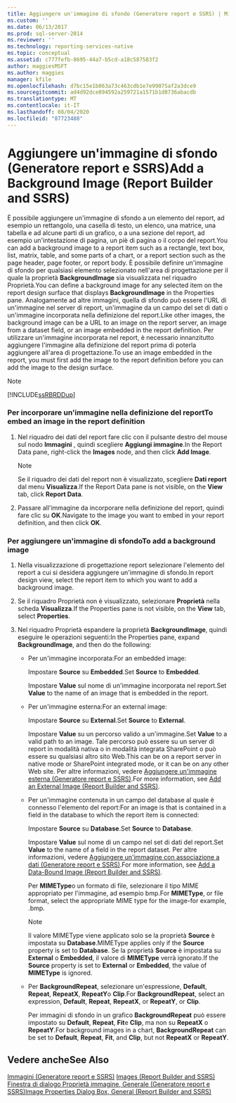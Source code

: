 ```yaml
---
title: Aggiungere un'immagine di sfondo (Generatore report e SSRS) | Microsoft Docs
ms.custom: ''
ms.date: 06/13/2017
ms.prod: sql-server-2014
ms.reviewer: ''
ms.technology: reporting-services-native
ms.topic: conceptual
ms.assetid: c777fefb-8695-44a7-b5cd-a18c587583f2
author: maggiesMSFT
ms.author: maggies
manager: kfile
ms.openlocfilehash: d7bc15e1b063a73c463cdb1e7e99075af2a3dce9
ms.sourcegitcommit: ad4d92dce894592a259721a1571b1d8736abacdb
ms.translationtype: MT
ms.contentlocale: it-IT
ms.lasthandoff: 08/04/2020
ms.locfileid: "87723488"
---
```

# <a name="add-a-background-image-report-builder-and-ssrs"></a><span data-ttu-id="fe62c-102">Aggiungere un'immagine di sfondo (Generatore report e SSRS)</span><span class="sxs-lookup"><span data-stu-id="fe62c-102">Add a Background Image (Report Builder and SSRS)</span></span>
  <span data-ttu-id="fe62c-103">È possibile aggiungere un'immagine di sfondo a un elemento del report, ad esempio un rettangolo, una casella di testo, un elenco, una matrice, una tabella e ad alcune parti di un grafico, o a una sezione del report, ad esempio un'intestazione di pagina, un piè di pagina o il corpo del report.</span><span class="sxs-lookup"><span data-stu-id="fe62c-103">You can add a background image to a report item such as a rectangle, text box, list, matrix, table, and some parts of a chart, or a report section such as the page header, page footer, or report body.</span></span> <span data-ttu-id="fe62c-104">È possibile definire un'immagine di sfondo per qualsiasi elemento selezionato nell'area di progettazione per il quale la proprietà **BackgroundImage** sia visualizzata nel riquadro Proprietà.</span><span class="sxs-lookup"><span data-stu-id="fe62c-104">You can define a background image for any selected item on the report design surface that displays **BackgroundImage** in the Properties pane.</span></span> <span data-ttu-id="fe62c-105">Analogamente ad altre immagini, quella di sfondo può essere l'URL di un'immagine nel server di report, un'immagine da un campo del set di dati o un'immagine incorporata nella definizione del report.</span><span class="sxs-lookup"><span data-stu-id="fe62c-105">Like other images, the background image can be a URL to an image on the report server, an image from a dataset field, or an image embedded in the report definition.</span></span> <span data-ttu-id="fe62c-106">Per utilizzare un'immagine incorporata nel report, è necessario innanzitutto aggiungere l'immagine alla definizione del report prima di poterla aggiungere all'area di progettazione.</span><span class="sxs-lookup"><span data-stu-id="fe62c-106">To use an image embedded in the report, you must first add the image to the report definition before you can add the image to the design surface.</span></span>  
  
> [!NOTE]  
>  [!INCLUDE[ssRBRDDup](../../includes/ssrbrddup-md.md)]  
  
### <a name="to-embed-an-image-in-the-report-definition"></a><span data-ttu-id="fe62c-107">Per incorporare un'immagine nella definizione del report</span><span class="sxs-lookup"><span data-stu-id="fe62c-107">To embed an image in the report definition</span></span>  
  
1.  <span data-ttu-id="fe62c-108">Nel riquadro dei dati del report fare clic con il pulsante destro del mouse sul nodo **Immagini** , quindi scegliere **Aggiungi immagine**.</span><span class="sxs-lookup"><span data-stu-id="fe62c-108">In the Report Data pane, right-click the **Images** node, and then click **Add Image**.</span></span>  
  
    > [!NOTE]  
    >  <span data-ttu-id="fe62c-109">Se il riquadro dei dati del report non è visualizzato, scegliere **Dati report** dal menu **Visualizza**.</span><span class="sxs-lookup"><span data-stu-id="fe62c-109">If the Report Data pane is not visible, on the **View** tab, click **Report Data**.</span></span>  
  
2.  <span data-ttu-id="fe62c-110">Passare all'immagine da incorporare nella definizione del report, quindi fare clic su **OK**.</span><span class="sxs-lookup"><span data-stu-id="fe62c-110">Navigate to the image you want to embed in your report definition, and then click **OK**.</span></span>  
  
### <a name="to-add-a-background-image"></a><span data-ttu-id="fe62c-111">Per aggiungere un'immagine di sfondo</span><span class="sxs-lookup"><span data-stu-id="fe62c-111">To add a background image</span></span>  
  
1.  <span data-ttu-id="fe62c-112">Nella visualizzazione di progettazione report selezionare l'elemento del report a cui si desidera aggiungere un'immagine di sfondo.</span><span class="sxs-lookup"><span data-stu-id="fe62c-112">In report design view, select the report item to which you want to add a background image.</span></span>  
  
2.  <span data-ttu-id="fe62c-113">Se il riquadro Proprietà non è visualizzato, selezionare **Proprietà** nella scheda **Visualizza**.</span><span class="sxs-lookup"><span data-stu-id="fe62c-113">If the Properties pane is not visible, on the **View** tab, select **Properties**.</span></span>  
  
3.  <span data-ttu-id="fe62c-114">Nel riquadro Proprietà espandere la proprietà **BackgroundImage**, quindi eseguire le operazioni seguenti:</span><span class="sxs-lookup"><span data-stu-id="fe62c-114">In the Properties pane, expand **BackgroundImage**, and then do the following:</span></span>  
  
    -   <span data-ttu-id="fe62c-115">Per un'immagine incorporata:</span><span class="sxs-lookup"><span data-stu-id="fe62c-115">For an embedded image:</span></span>  
  
         <span data-ttu-id="fe62c-116">Impostare **Source** su **Embedded**.</span><span class="sxs-lookup"><span data-stu-id="fe62c-116">Set **Source** to **Embedded**.</span></span>  
  
         <span data-ttu-id="fe62c-117">Impostare **Value** sul nome di un'immagine incorporata nel report.</span><span class="sxs-lookup"><span data-stu-id="fe62c-117">Set **Value** to the name of an image that is embedded in the report.</span></span>  
  
    -   <span data-ttu-id="fe62c-118">Per un'immagine esterna:</span><span class="sxs-lookup"><span data-stu-id="fe62c-118">For an external image:</span></span>  
  
         <span data-ttu-id="fe62c-119">Impostare **Source** su **External**.</span><span class="sxs-lookup"><span data-stu-id="fe62c-119">Set **Source** to **External**.</span></span>  
  
         <span data-ttu-id="fe62c-120">Impostare **Value** su un percorso valido a un'immagine.</span><span class="sxs-lookup"><span data-stu-id="fe62c-120">Set **Value** to a valid path to an image.</span></span> <span data-ttu-id="fe62c-121">Tale percorso può essere su un server di report in modalità nativa o in modalità integrata SharePoint o può essere su qualsiasi altro sito Web.</span><span class="sxs-lookup"><span data-stu-id="fe62c-121">This can be on a report server in native mode or SharePoint integrated mode, or it can be on any other Web site.</span></span> <span data-ttu-id="fe62c-122">Per altre informazioni, vedere [Aggiungere un'immagine esterna &#40;Generatore report e SSRS&#41;](add-an-external-image-report-builder-and-ssrs.md).</span><span class="sxs-lookup"><span data-stu-id="fe62c-122">For more information, see [Add an External Image &#40;Report Builder and SSRS&#41;](add-an-external-image-report-builder-and-ssrs.md).</span></span>  
  
    -   <span data-ttu-id="fe62c-123">Per un'immagine contenuta in un campo del database al quale è connesso l'elemento del report:</span><span class="sxs-lookup"><span data-stu-id="fe62c-123">For an image is that is contained in a field in the database to which the report item is connected:</span></span>  
  
         <span data-ttu-id="fe62c-124">Impostare **Source** su **Database**.</span><span class="sxs-lookup"><span data-stu-id="fe62c-124">Set **Source** to **Database**.</span></span>  
  
         <span data-ttu-id="fe62c-125">Impostare **Value** sul nome di un campo nel set di dati del report.</span><span class="sxs-lookup"><span data-stu-id="fe62c-125">Set **Value** to the name of a field in the report dataset.</span></span> <span data-ttu-id="fe62c-126">Per altre informazioni, vedere [Aggiungere un'immagine con associazione a dati &#40;Generatore report e SSRS&#41;](add-a-data-bound-image-report-builder-and-ssrs.md).</span><span class="sxs-lookup"><span data-stu-id="fe62c-126">For more information, see [Add a Data-Bound Image &#40;Report Builder and SSRS&#41;](add-a-data-bound-image-report-builder-and-ssrs.md).</span></span>  
  
         <span data-ttu-id="fe62c-127">Per **MIMEType**o un formato di file, selezionare il tipo MIME appropriato per l'immagine, ad esempio bmp.</span><span class="sxs-lookup"><span data-stu-id="fe62c-127">For **MIMEType**, or file format, select the appropriate MIME type for the image-for example, .bmp.</span></span>  
  
        > [!NOTE]  
        >  <span data-ttu-id="fe62c-128">Il valore MIMEType viene applicato solo se la proprietà **Source** è impostata su **Database**.</span><span class="sxs-lookup"><span data-stu-id="fe62c-128">MIMEType applies only if the **Source** property is set to **Database**.</span></span> <span data-ttu-id="fe62c-129">Se la proprietà **Source** è impostata su **External** o **Embedded**, il valore di **MIMEType** verrà ignorato.</span><span class="sxs-lookup"><span data-stu-id="fe62c-129">If the **Source** property is set to **External** or **Embedded**, the value of **MIMEType** is ignored.</span></span>  
  
    -   <span data-ttu-id="fe62c-130">Per **BackgroundRepeat**, selezionare un'espressione, **Default**, **Repeat**, **RepeatX**, **RepeatY**o **Clip**.</span><span class="sxs-lookup"><span data-stu-id="fe62c-130">For **BackgroundRepeat**, select an expression, **Default**, **Repeat**, **RepeatX**, or **RepeatY**, or **Clip**.</span></span>  
  
         <span data-ttu-id="fe62c-131">Per immagini di sfondo in un grafico **BackgroundRepeat** può essere impostato su **Default**, **Repeat**, **Fit**e **Clip**, ma non su **RepeatX** o **RepeatY**.</span><span class="sxs-lookup"><span data-stu-id="fe62c-131">For background images in a chart, **BackgroundRepeat** can be set to **Default**, **Repeat**, **Fit**, and **Clip**, but not **RepeatX** or **RepeatY**.</span></span>  
  
## <a name="see-also"></a><span data-ttu-id="fe62c-132">Vedere anche</span><span class="sxs-lookup"><span data-stu-id="fe62c-132">See Also</span></span>  
 <span data-ttu-id="fe62c-133">[Immagini &#40;Generatore report e SSRS&#41;](images-report-builder-and-ssrs.md) </span><span class="sxs-lookup"><span data-stu-id="fe62c-133">[Images &#40;Report Builder and SSRS&#41;](images-report-builder-and-ssrs.md) </span></span>  
 [<span data-ttu-id="fe62c-134">Finestra di dialogo Proprietà immagine, Generale &#40;Generatore report e SSRS&#41;</span><span class="sxs-lookup"><span data-stu-id="fe62c-134">Image Properties Dialog Box, General &#40;Report Builder and SSRS&#41;</span></span>](../image-properties-dialog-box-general-report-builder-and-ssrs.md)  
  
  
